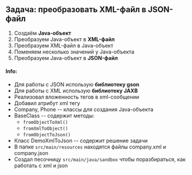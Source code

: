 ## Задача: преобразовать XML-файл в JSON-файл
1. Создаём **Java-объект**
2. Преобразуем Java-объект в **XML-файл**
3. Преобразуем XML-файл в Java-объект
4. Поменяем несколько значений у Java-объекта
5. Преобразуем Java-объект в **JSON-файл**

#### Info: 
- Для работы с JSON использую **библиотеку gson**
- Для работы с XML использую **библиотеку JAXB**
- Реализовал вложенность тегов в xml-сообщении
- Добавил атрибут xml тегу
- Company, Phone -- классы для создания Java-объекта
- BaseClass -- содержит методы: 
  - `fromObjectToXml()`
  - `fromXmlToObject()`
  - `fromObjectToJson()`
- Класс DemoXmlToJson -- содержит решение задачи
- В папке `src/main/resources` находятся файлы company.xml и company.json
- Создал песочницу `src/main/java/sandbox` чтобы поразбираться, как работать с xml и json
